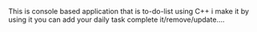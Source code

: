 This is console based application that is to-do-list using C++ i make it by using it you can add your daily task complete it/remove/update....
